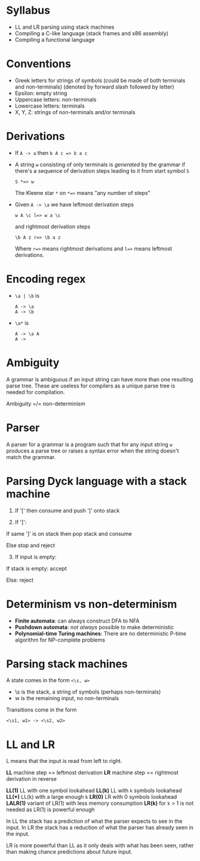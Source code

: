 # Syllabus
* LL and LR parsing using stack machines
* Compiling a C-like language (stack frames and x86 assembly)
* Compiling a functional language

# Conventions
* Greek letters for strings of symbols (could be made of both terminals and non-terminals) (denoted by forward slash followed by letter)
* Epsilon: empty string
* Uppercase letters: non-terminals
* Lowercase letters: terminals
* X, Y, Z: strings of non-terminals and/or terminals

# Derivations
* If `A -> a` then `b A c => b a c`

* A string `w` consisting of only terminals is *generated* by the grammar if there's a sequence of derivation steps leading to it from start symbol `S`

  ```
  S *=> w
  ```

  The Kleene star `*` on `*=>` means "any number of steps"

* Given `A -> \a` we have leftmost derivation steps

  ```
  w A \c l=> w a \c
  ```

  and rightmost derivation steps

  ```
  \b A z r=> \b a z
  ```

  Where `r=>` means rightmost derivations and `l=>` means leftmost derivations.

# Encoding regex
* `\a | \b`   is  
  ```
  A -> \a
  A -> \b
  ```
* `\a*`  is  
  ```
  A -> \a A
  A ->
  ```

# Ambiguity
A grammar is ambiguous if an input string can have more than one resulting parse tree. These are useless for compilers as a unique parse tree is needed for compilation.

Ambiguity =/= non-determinism

# Parser
A parser for a grammar is a program such that for any input string `w` produces a parse tree or raises a syntax error when the string doesn't match the grammar.

# Parsing Dyck language with a stack machine
1. If '[' then consume and push ']' onto stack

2. If ']':

  If same ']' is on stack then pop stack and consume

  Else stop and reject

3. If input is empty:

  If stack is empty: accept

  Else: reject

# Determinism vs non-determinism
* **Finite automata**: can always construct DFA to NFA
* **Pushdown automata**: *not always* possible to make deterministic
* **Polynomial-time Turing machines**: There are no deterministic P-time algorithm for NP-complete problems

# Parsing stack machines
A state comes in the form `<\s, w>`

* \s is the stack, a string of symbols (perhaps non-terminals)
* w is the remaining input, no non-terminals

Transitions come in the form

```
<\s1, w1> -> <\s2, w2>
```

# LL and LR
L means that the input is read from left to right.

**LL** machine step == leftmost derivation
**LR** machine step == rightmost derivation in reverse

**LL(1)** LL with one symbol lookahead
**LL(k)** LL with `k` symbols lookahead
**LL(*)** LL(k) with a large enough `k`
**LR(0)** LR with 0 symbols lookahead
**LALR(1)** variant of LR(1) with less memory consumption
**LR(k)** for `k` > 1 is not needed as LR(1) is powerful enough

In LL the stack has a prediction of what the parser expects to see in the input. In LR the stack has a reduction of what the parser has already seen in the input.

LR is more powerful than LL as it only deals with what has been seen, rather than making chance predictions about future input.
